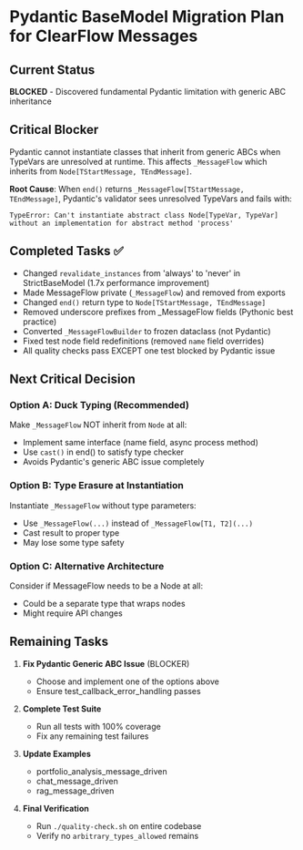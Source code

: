 # Pydantic BaseModel Migration Plan for ClearFlow Messages

## Current Status

**BLOCKED** - Discovered fundamental Pydantic limitation with generic ABC inheritance

## Critical Blocker

Pydantic cannot instantiate classes that inherit from generic ABCs when TypeVars are unresolved at runtime. This affects `_MessageFlow` which inherits from `Node[TStartMessage, TEndMessage]`.

**Root Cause**: When `end()` returns `_MessageFlow[TStartMessage, TEndMessage]`, Pydantic's validator sees unresolved TypeVars and fails with:
```
TypeError: Can't instantiate abstract class Node[TypeVar, TypeVar] without an implementation for abstract method 'process'
```

## Completed Tasks ✅

- Changed `revalidate_instances` from 'always' to 'never' in StrictBaseModel (1.7x performance improvement)
- Made MessageFlow private (`_MessageFlow`) and removed from exports
- Changed `end()` return type to `Node[TStartMessage, TEndMessage]`
- Removed underscore prefixes from _MessageFlow fields (Pythonic best practice)
- Converted `_MessageFlowBuilder` to frozen dataclass (not Pydantic)
- Fixed test node field redefinitions (removed `name` field overrides)
- All quality checks pass EXCEPT one test blocked by Pydantic issue

## Next Critical Decision

### Option A: Duck Typing (Recommended)
Make `_MessageFlow` NOT inherit from `Node` at all:
- Implement same interface (name field, async process method)
- Use `cast()` in end() to satisfy type checker
- Avoids Pydantic's generic ABC issue completely

### Option B: Type Erasure at Instantiation
Instantiate `_MessageFlow` without type parameters:
- Use `_MessageFlow(...)` instead of `_MessageFlow[T1, T2](...)`
- Cast result to proper type
- May lose some type safety

### Option C: Alternative Architecture
Consider if MessageFlow needs to be a Node at all:
- Could be a separate type that wraps nodes
- Might require API changes

## Remaining Tasks

1. **Fix Pydantic Generic ABC Issue** (BLOCKER)
   - Choose and implement one of the options above
   - Ensure test_callback_error_handling passes

2. **Complete Test Suite**
   - Run all tests with 100% coverage
   - Fix any remaining test failures

3. **Update Examples**
   - portfolio_analysis_message_driven
   - chat_message_driven
   - rag_message_driven

4. **Final Verification**
   - Run `./quality-check.sh` on entire codebase
   - Verify no `arbitrary_types_allowed` remains